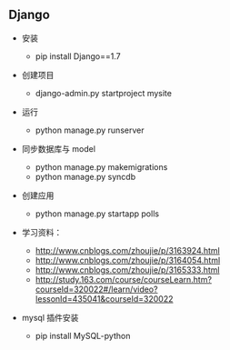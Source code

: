 ## Django

- 安装
	- pip install Django==1.7

- 创建项目
	- django-admin.py startproject mysite

- 运行
	- python manage.py runserver

- 同步数据库与 model
	- python manage.py makemigrations
	- python manage.py syncdb

- 创建应用
	- python manage.py startapp polls

- 学习资料：
	- http://www.cnblogs.com/zhoujie/p/3163924.html
	- http://www.cnblogs.com/zhoujie/p/3164054.html
	- http://www.cnblogs.com/zhoujie/p/3165333.html
	- http://study.163.com/course/courseLearn.htm?courseId=320022#/learn/video?lessonId=435041&courseId=320022

- mysql 插件安装
	- pip install MySQL-python